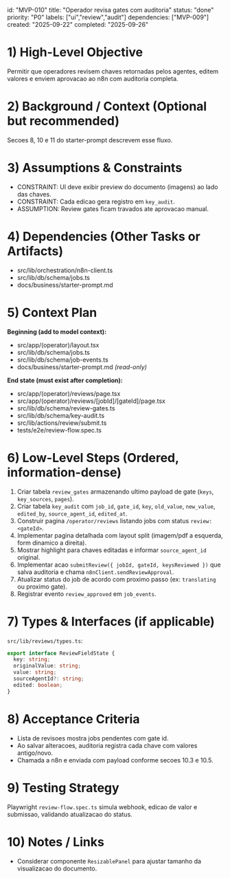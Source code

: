 ﻿---
description: "Build review UI for gates with audit trail."
globs:
  - src/app/(operator)/reviews/**
  - src/lib/actions/review/**
  - src/lib/db/schema/review-gates.ts
  - src/lib/db/schema/key-audit.ts
alwaysApply: false
---

id: "MVP-010"
title: "Operador revisa gates com auditoria"
status: "done"
priority: "P0"
labels: ["ui","review","audit"]
dependencies: ["MVP-009"]
created: "2025-09-22"
completed: "2025-09-26"

# 1) High-Level Objective

Permitir que operadores revisem chaves retornadas pelos agentes, editem valores e enviem aprovacao ao n8n com auditoria completa.

# 2) Background / Context (Optional but recommended)

Secoes 8, 10 e 11 do starter-prompt descrevem esse fluxo.

# 3) Assumptions & Constraints

- CONSTRAINT: UI deve exibir preview do documento (imagens) ao lado das chaves.
- CONSTRAINT: Cada edicao gera registro em `key_audit`.
- ASSUMPTION: Review gates ficam travados ate aprovacao manual.

# 4) Dependencies (Other Tasks or Artifacts)

- src/lib/orchestration/n8n-client.ts
- src/lib/db/schema/jobs.ts
- docs/business/starter-prompt.md

# 5) Context Plan

**Beginning (add to model context):**

- src/app/(operator)/layout.tsx
- src/lib/db/schema/jobs.ts
- src/lib/db/schema/job-events.ts
- docs/business/starter-prompt.md _(read-only)_

**End state (must exist after completion):**

- src/app/(operator)/reviews/page.tsx
- src/app/(operator)/reviews/[jobId]/[gateId]/page.tsx
- src/lib/db/schema/review-gates.ts
- src/lib/db/schema/key-audit.ts
- src/lib/actions/review/submit.ts
- tests/e2e/review-flow.spec.ts

# 6) Low-Level Steps (Ordered, information-dense)

1. Criar tabela `review_gates` armazenando ultimo payload de gate (`keys`, `key_sources`, `pages`).
2. Criar tabela `key_audit` com `job_id`, `gate_id`, `key`, `old_value`, `new_value`, `edited_by`, `source_agent_id`, `edited_at`.
3. Construir pagina `/operator/reviews` listando jobs com status `review:<gateId>`.
4. Implementar pagina detalhada com layout split (imagem/pdf a esquerda, form dinamico a direita).
5. Mostrar highlight para chaves editadas e informar `source_agent_id` original.
6. Implementar acao `submitReview({ jobId, gateId, keysReviewed })` que salva auditoria e chama `n8nClient.sendReviewApproval`.
7. Atualizar status do job de acordo com proximo passo (ex: `translating` ou proximo gate).
8. Registrar evento `review_approved` em `job_events`.

# 7) Types & Interfaces (if applicable)

`src/lib/reviews/types.ts`:
```ts
export interface ReviewFieldState {
  key: string;
  originalValue: string;
  value: string;
  sourceAgentId?: string;
  edited: boolean;
}
```

# 8) Acceptance Criteria

- Lista de revisoes mostra jobs pendentes com gate id.
- Ao salvar alteracoes, auditoria registra cada chave com valores antigo/novo.
- Chamada a n8n e enviada com payload conforme secoes 10.3 e 10.5.

# 9) Testing Strategy

Playwright `review-flow.spec.ts` simula webhook, edicao de valor e submissao, validando atualizacao do status.

# 10) Notes / Links

- Considerar componente `ResizablePanel` para ajustar tamanho da visualizacao do documento.
